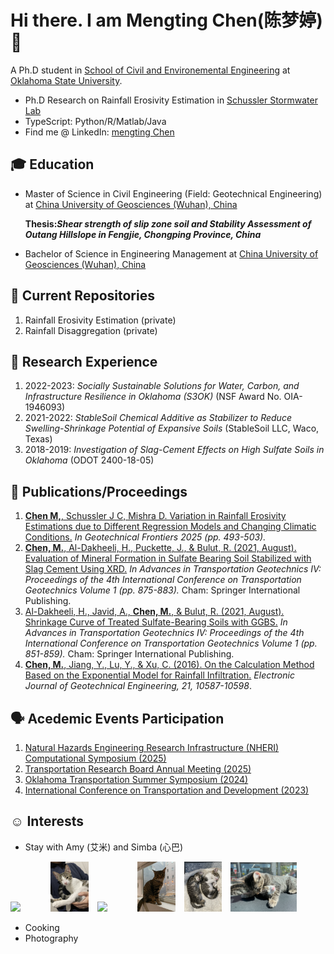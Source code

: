 
# Hi there. I am Mengting Chen(陈梦婷) :wave:
                                              
A Ph.D student in [School of Civil and Environemental Engineering](https://ceat.okstate.edu/cive/) at [Oklahoma State University](https://go.okstate.edu/). 

- Ph.D Research on Rainfall Erosivity Estimation in [Schussler Stormwater Lab](https://www.linkedin.com/company/schussler-stormwater-lab/posts/?feedView=all)
- TypeScript: Python/R/Matlab/Java
- Find me @ LinkedIn: [mengting Chen](https://www.linkedin.com/in/mengting-chen-335674185/)

## :mortar_board: Education 
- Master of Science in Civil Engineering (Field: Geotechnical Engineering) at [China University of Geosciences (Wuhan), China](https://en.cug.edu.cn/)
  
  **Thesis:*Shear strength of slip zone soil and Stability Assessment of Outang Hillslope in Fengjie, Chongping Province, China***

- Bachelor of Science in Engineering Management at [China University of Geosciences (Wuhan), China](https://en.cug.edu.cn/)

## :file_folder: Current Repositories
1. Rainfall Erosivity Estimation (private)
2. Rainfall Disaggregation (private)
                  
## :briefcase: Research Experience
1. 2022-2023: *Socially Sustainable Solutions for Water, Carbon, and Infrastructure Resilience in Oklahoma (S3OK)* (NSF Award No. OIA-1946093)
2. 2021-2022: *StableSoil Chemical Additive as Stabilizer to Reduce Swelling-Shrinkage Potential of Expansive Soils* (StableSoil LLC, Waco, Texas)
3. 2018-2019: *Investigation of Slag-Cement Effects on High Sulfate Soils in Oklahoma* (ODOT 2400-18-05)

## :page_facing_up: Publications/Proceedings
1. [**Chen M,**, Schussler J C, Mishra D. Variation in Rainfall Erosivity Estimations due to Different Regression Models and Changing Climatic Conditions.](https://ascelibrary.org/doi/abs/10.1061/9780784485996.047) *In Geotechnical Frontiers 2025 (pp. 493-503).*
3. [**Chen, M.**, Al-Dakheeli, H., Puckette, J., & Bulut, R. (2021, August). Evaluation of Mineral Formation in Sulfate Bearing Soil Stabilized with Slag Cement Using XRD.](https://link.springer.com/chapter/10.1007/978-3-030-77230-7_67) *In Advances in Transportation Geotechnics IV: Proceedings of the 4th International Conference on Transportation Geotechnics Volume 1 (pp. 875-883).* Cham: Springer International Publishing.
2. [Al-Dakheeli, H., Javid, A., **Chen, M.**, & Bulut, R. (2021, August). Shrinkage Curve of Treated Sulfate-Bearing Soils with GGBS.](https://link.springer.com/chapter/10.1007/978-3-030-77230-7_65) *In Advances in Transportation Geotechnics IV: Proceedings of the 4th International Conference on Transportation Geotechnics Volume 1 (pp. 851-859).* Cham: Springer International Publishing.
1. [**Chen, M.**, Jiang, Y., Lu, Y., & Xu, C. (2016). On the Calculation Method Based on the Exponential Model for Rainfall Infiltration.](https://www.researchgate.net/profile/Mengting_Chen9/publication/312233984_On_the_calculation_method_based_on_the_exponential_model_for_rainfall_infiltration/links/63c09801eab5ff0149a9501b/On-the-calculation-method-based-on-the-exponential-model-for-rainfall-infiltration.pdf) *Electronic Journal of Geotechnical Engineering, 21, 10587-10598*.
  
## :speaking_head: Acedemic Events Participation
1. [Natural Hazards Engineering Research Infrastructure (NHERI) Computational Symposium (2025)](https://www.linkedin.com/feed/update/urn:li:activity:7294505336420384768/)
2. [Transportation Research Board Annual Meeting (2025)](https://www.linkedin.com/feed/update/urn:li:activity:7285133272064389120/)
3. [Oklahoma Transportation Summer Symposium (2024)](https://www.sptc.org/ok-transportation-summer-symposium)
4. [International Conference on Transportation and Development (2023)](https://ictd-pavements2023.eventscribe.net/fsPopup.asp?efp=Uk9RWkpLUEQxNTY4Mw&PresenterID=1526955&rnd=0.4229183&mode=presenterinfo)
   
## :relaxed: Interests
- Stay with Amy (艾米) and Simba (心巴)
<p>
    <img src="Photo Jul 26 2022, 3 26 37 PM.jpg" style="width:12%; display:inline-block;">
    <img src="Photo Nov 06 2022, 4 24 54 PM.jpg" style="width:12%; display:inline-block; margin-right:10px;">
    <img src="Photo Jul 26 2022, 3 26 18 PM.jpg" style="width:12%; display:inline-block;">
    <img src="Photo Apr 19 2023, 7 07 32 PM.jpg" style="width:12%; display:inline-block; margin-right:10px;">
    <img src="Photo Aug 15 2022, 7 42 45 PM.jpg" style="width:12%; display:inline-block; margin-right:10px;">
    <img src="Photo Sep 29 2022, 2 23 35 PM.jpg" style="width:21%; display:inline-block; margin-right:10px;">
    
</p>

- Cooking
- Photography


